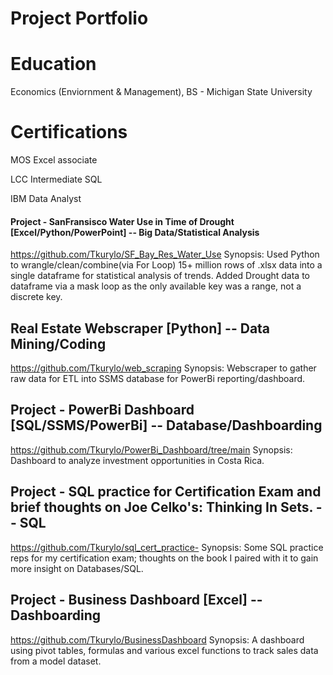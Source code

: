 # Project Portfolio

# Education
Economics (Enviornment & Management), BS - Michigan State University

# Certifications 
MOS Excel associate 

LCC Intermediate SQL

IBM Data Analyst 

#### Project - SanFransisco Water Use in Time of Drought [Excel/Python/PowerPoint] -- Big Data/Statistical Analysis
https://github.com/Tkurylo/SF_Bay_Res_Water_Use
Synopsis: Used Python to wrangle/clean/combine(via For Loop) 15+ million rows of .xlsx data into a single dataframe for statistical analysis of trends. Added Drought data to dataframe via a mask loop as the only available key was a range, not a discrete key.  

## Real Estate Webscraper [Python] -- Data Mining/Coding
https://github.com/Tkurylo/web_scraping
Synopsis: Webscraper to gather raw data for ETL into SSMS database for PowerBi reporting/dashboard.

## Project - PowerBi Dashboard [SQL/SSMS/PowerBi]  -- Database/Dashboarding
https://github.com/Tkurylo/PowerBi_Dashboard/tree/main
Synopsis: Dashboard to analyze investment opportunities in Costa Rica.

## Project - SQL practice for Certification Exam and brief thoughts on Joe Celko's: Thinking In Sets. -- SQL
https://github.com/Tkurylo/sql_cert_practice-
Synopsis: Some SQL practice reps for my certification exam; thoughts on the book I paired with it to gain more insight on Databases/SQL.

## Project - Business Dashboard [Excel] -- Dashboarding
https://github.com/Tkurylo/BusinessDashboard
Synopsis: A dashboard using pivot tables, formulas and various excel functions to track sales data from a model dataset. 
